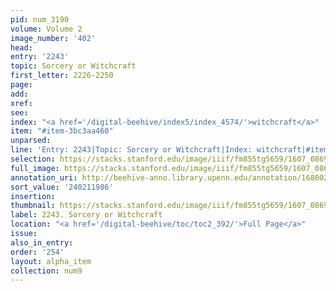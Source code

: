 ```yaml
---
pid: num_3190
volume: Volume 2
image_number: '402'
head:
entry: '2243'
topic: Sorcery or Witchcraft
first_letter: 2226-2250
page:
add:
xref:
see:
index: "<a href='/digital-beehive/index5/index_4574/'>witchcraft</a>"
item: "#item-3bc3aa460"
unparsed:
line: 'Entry: 2243|Topic: Sorcery or Witchcraft|Index: witchcraft|#item-3bc3aa460'
selection: https://stacks.stanford.edu/image/iiif/fm855tg5659/1607_0869/842,1986,2840,1730/full/0/default.jpg
full_image: https://stacks.stanford.edu/image/iiif/fm855tg5659/1607_0869/full/full/0/default.jpg
annotation_uri: http://beehive-anno.library.upenn.edu/annotation/1680020614687
sort_value: '240211986'
insertion:
thumbnail: https://stacks.stanford.edu/image/iiif/fm855tg5659/1607_0869/842,1986,600,180/250,/0/default.jpg
label: 2243. Sorcery or Witchcraft
location: "<a href='/digital-beehive/toc/toc2_392/'>Full Page</a>"
issue:
also_in_entry:
order: '254'
layout: alpha_item
collection: num9
---
```

